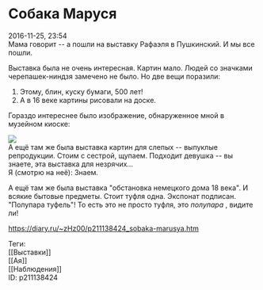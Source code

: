 Собака Маруся
==============

   
 2016-11-25, 23:54   
  Мама говорит -- а пошли на выставку Рафаэля в Пушкинский. И мы все пошли.   
   
 Выставка была не очень интересная. Картин мало. Людей со значками черепашек-ниндзя замечено не было. Но две вещи поразили:   
 1. Этому, блин, куску бумаги, 500 лет!   
 2. А в 16 веке картины рисовали на доске.   
   
 Гораздо интереснее было изображение, обнаруженное мной в музейном киоске:   
   
   [![](https://i.imgur.com/TWo47t6l.jpg)](https://i.imgur.com/TWo47t6.jpg)     
 А ещё там же была выставка картин для слепых -- выпуклые репродукции. Стоим с сестрой, щупаем. Подходит девушка -- вы знаете, эта выставка для незрячих...   
 Я (смотрю на неё): Знаем.   
   
 А ещё там же была выставка "обстановка немецкого дома 18 века". И всякие бытовые предметы. Стоит туфля одна. Экспонат подписан. "Полупара туфель"! То есть это не просто туфля, это  *полупара*  , видите ли!   
    
 <https://diary.ru/~zHz00/p211138424_sobaka-marusya.htm>   
   
 Теги:   
 [[Выставки]]   
 [[Ая]]   
 [[Наблюдения]]   
 ID: p211138424